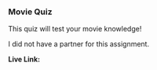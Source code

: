 ### Movie Quiz

This quiz will test your movie knowledge!

I did not have a partner for this assignment.

**Live Link:**

